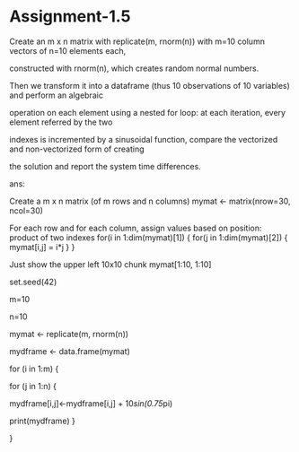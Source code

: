 # Assignment-1.5

Create an m x n matrix with replicate(m, rnorm(n)) with m=10 column vectors of n=10 elements each,

constructed with rnorm(n), which creates random normal numbers.

Then we transform it into a dataframe (thus 10 observations of 10 variables) and perform an algebraic

operation on each element using a nested for loop: at each iteration, every element referred by the two

indexes is incremented by a sinusoidal function, compare the vectorized and non-vectorized form of creating

the solution and report the system time differences.

ans:

Create a m x n matrix (of m rows and n columns)
mymat <- matrix(nrow=30, ncol=30)

For each row and for each column, assign values based on position: product of two indexes
for(i in 1:dim(mymat)[1]) { for(j in 1:dim(mymat)[2]) { mymat[i,j] = i*j } }

Just show the upper left 10x10 chunk
mymat[1:10, 1:10]

set.seed(42)

m=10

n=10

mymat <- replicate(m, rnorm(n))

mydframe <- data.frame(mymat)

for (i in 1:m) {

for (j in 1:n) {

 mydframe[i,j]<-mydframe[i,j] + 10*sin(0.75*pi)

 print(mydframe)
}

}
